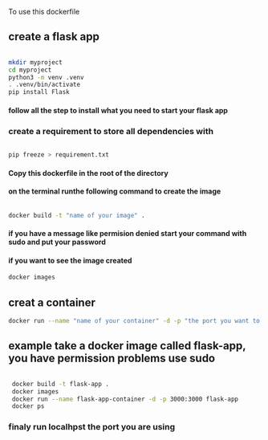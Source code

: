 To use this dockerfile

## create a flask app 

```sh

mkdir myproject
cd myproject
python3 -m venv .venv
. .venv/bin/activate
pip install Flask

```
#### follow all the step to install what you need to start your flask app

### create a requirement to store all dependencies with

```sh

pip freeze > requirement.txt

```

#### Copy this dockerfile in the root of the directory

#### on the terminal runthe following command to create the image 

```sh

docker build -t "name of your image" .

```

#### if you have a message like permision denied start your command with sudo and put your password

#### if you want to see the image created 

```sh
docker images

```
## creat a container 

```sh
docker run --name "name of your container" -d -p "the port you want to run vue js":3000 "name of your image"

```


## example take a docker image called flask-app, you have permission problems use sudo

```sh

 docker build -t flask-app .
 docker images
 docker run --name flask-app-container -d -p 3000:3000 flask-app
 docker ps

 ```


### finaly run localhpst the port you are using 
